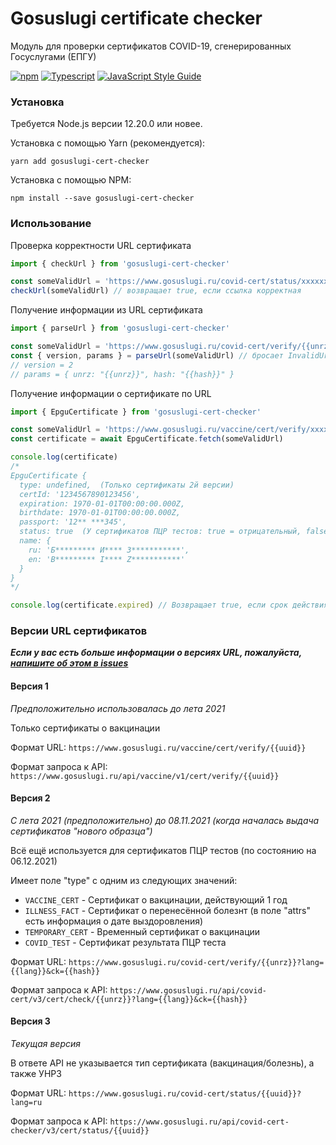 # Gosuslugi certificate checker

Модуль для проверки сертификатов COVID-19, сгенерированных Госуслугами (ЕПГУ)

[![npm](https://img.shields.io/npm/v/gosuslugi-cert-checker)](https://www.npmjs.com/package/gosuslugi-cert-checker) [![Typescript](https://img.shields.io/badge/TypeScript-007ACC?logo=typescript&logoColor=white)](https://www.typescriptlang.org/) [![JavaScript Style Guide](https://img.shields.io/badge/code_style-standard-brightgreen.svg)](https://standardjs.com)



### Установка

Требуется Node.js версии 12.20.0 или новее.

Установка с помощью Yarn (рекомендуется):

```
yarn add gosuslugi-cert-checker
```

Установка с помощью NPM:

```
npm install --save gosuslugi-cert-checker
```



### Использование

Проверка корректности URL сертификата

```javascript
import { checkUrl } from 'gosuslugi-cert-checker'

const someValidUrl = 'https://www.gosuslugi.ru/covid-cert/status/xxxxxx'
checkUrl(someValidUrl) // возвращает true, если ссылка корректная
```

Получение информации из URL сертификата

```javascript
import { parseUrl } from 'gosuslugi-cert-checker'

const someValidUrl = 'https://www.gosuslugi.ru/covid-cert/verify/{{unrz}}?lang=ru&ck={{hash}}'
const { version, params } = parseUrl(someValidUrl) // бросает InvalidUrlError, если ссылка некорректная
// version = 2
// params = { unrz: "{{unrz}}", hash: "{{hash}}" }
```

Получение информации о сертификате по URL

```javascript
import { EpguCertificate } from 'gosuslugi-cert-checker'

const someValidUrl = 'https://www.gosuslugi.ru/vaccine/cert/verify/xxxxx'
const certificate = await EpguCertificate.fetch(someValidUrl)

console.log(certificate)
/*
EpguCertificate {
  type: undefined,  (Только сертификаты 2й версии)
  certId: '1234567890123456',
  expiration: 1970-01-01T00:00:00.000Z,
  birthdate: 1970-01-01T00:00:00.000Z,
  passport: '12** ***345',
  status: true  (У сертификатов ПЦР тестов: true = отрицательный, false = положительный)
  name: {
    ru: 'Б********* И**** З***********',
    en: 'B********* I**** Z***********'
  }
}
*/

console.log(certificate.expired) // Возвращает true, если срок действия сертификата истёк
```



### Версии URL сертификатов

_**Если у вас есть больше информации о версиях URL, пожалуйста, [напишите об этом в issues](https://github.com/m4l3vich/gosuslugi-cert-checker/issues/new)**_

#### Версия 1

*Предположительно использовалась до лета 2021*

Только сертификаты о вакцинации

Формат URL: `https://www.gosuslugi.ru/vaccine/cert/verify/{{uuid}}`

Формат запроса к API: `https://www.gosuslugi.ru/api/vaccine/v1/cert/verify/{{uuid}}`

#### Версия 2

*С лета 2021 (предположительно) до 08.11.2021 (когда началась выдача сертификатов "нового образца")*

Всё ещё используется для сертификатов ПЦР тестов (по состоянию на 06.12.2021)

Имеет поле "type" с одним из следующих значений:

- `VACCINE_CERT` - Сертификат о вакцинации, действующий 1 год
- `ILLNESS_FACT` - Сертификат о перенесённой болезнт (в поле "attrs" есть информация о дате выздоровления)
- `TEMPORARY_CERT` - Временный сертификат о вакцинации
- `COVID_TEST` - Сертификат результата ПЦР теста

Формат URL: `https://www.gosuslugi.ru/covid-cert/verify/{{unrz}}?lang={{lang}}&ck={{hash}}`

Формат запроса к API: `https://www.gosuslugi.ru/api/covid-cert/v3/cert/check/{{unrz}}?lang={{lang}}&ck={{hash}}`

#### Версия 3

*Текущая версия*

В ответе API не указывается тип сертификата (вакцинация/болезнь), а также УНРЗ

Формат URL: `https://www.gosuslugi.ru/covid-cert/status/{{uuid}}?lang=ru`

Формат запроса к API: `https://www.gosuslugi.ru/api/covid-cert-checker/v3/cert/status/{{uuid}}`

